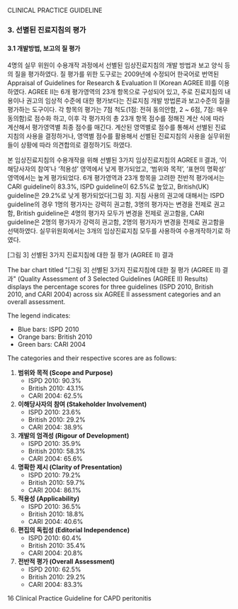 CLINICAL PRACTICE GUIDELINE

### 3. 선별된 진료지침의 평가

#### 3.1 개발방법, 보고의 질 평가

4명의 실무 위원이 수용개작 과정에서 선별된 임상진료지침의 개발 방법과 보고 양식 등의 질을 평가하였다. 질 평가를 위한 도구로는 2009년에 수정되어 한국어로 번역된 Appraisal of Guidelines for Research & Evaluation II (Korean AGREE II)를 이용하였다. AGREE II는 6개 평가영역의 23개 항목으로 구성되어 있고, 주로 진료지침의 내용이나 권고의 임상적 수준에 대한 평가보다는 진료지침 개발 방법론과 보고수준의 질을 평가하는 도구이다. 각 항목의 평가는 7점 척도(1점: 전혀 동의안함, 2 ~ 6점, 7점: 매우 동의함)로 점수화 하고, 이후 각 평가자의 총 23개 항목 점수를 정해진 계산 식에 따라 계산해서 평가영역별 최종 점수를 매긴다. 계산된 영역별로 점수를 통해서 선별된 진료지침의 사용을 결정하거나, 영역별 점수를 활용해서 선별된 진료지침의 사용을 실무위원들이 상황에 따라 의견합의로 결정하기도 하였다.

본 임상진료지침의 수용개작을 위해 선별된 3가지 임상진료지침의 AGREE II 결과, ‘이해당사자의 참여’나 ‘적용성’ 영역에서 낮게 평가되었고, ‘범위와 목적’, ‘표현의 명확성’ 영역에서는 높게 평가되었다. 6개 평가영역과 23개 항목을 고려한 전반적 평가에서는 CARI guideline이 83.3%, ISPD guideline이 62.5%로 높았고, British(UK) guideline은 29.2%로 낮게 평가되었다[그림 3]. 지침 사용의 권고에 대해서는 ISPD guideline의 경우 1명의 평가자는 강력히 권고함, 3명의 평가자는 변경을 전제로 권고함, British guideline은 4명의 평가자 모두가 변경을 전제로 권고함을, CARI guideline은 2명의 평가자가 강력히 권고함, 2명의 평가자가 변경을 전제로 권고함을 선택하였다. 실무위원회에서는 3개의 임상진료지침 모두를 사용하여 수용개작하기로 하였다.

[그림 3] 선별된 3가지 진료지침에 대한 질 평가 (AGREE II) 결과

The bar chart titled "[그림 3] 선별된 3가지 진료지침에 대한 질 평가 (AGREE II) 결과" (Quality Assessment of 3 Selected Guidelines (AGREE II) Results) displays the percentage scores for three guidelines (ISPD 2010, British 2010, and CARI 2004) across six AGREE II assessment categories and an overall assessment.

The legend indicates:
*   Blue bars: ISPD 2010
*   Orange bars: British 2010
*   Green bars: CARI 2004

The categories and their respective scores are as follows:
1.  **범위와 목적 (Scope and Purpose)**
    *   ISPD 2010: 90.3%
    *   British 2010: 43.1%
    *   CARI 2004: 62.5%
2.  **이해당사자의 참여 (Stakeholder Involvement)**
    *   ISPD 2010: 23.6%
    *   British 2010: 29.2%
    *   CARI 2004: 38.9%
3.  **개발의 엄격성 (Rigour of Development)**
    *   ISPD 2010: 35.9%
    *   British 2010: 58.3%
    *   CARI 2004: 65.6%
4.  **명확한 제시 (Clarity of Presentation)**
    *   ISPD 2010: 79.2%
    *   British 2010: 59.7%
    *   CARI 2004: 86.1%
5.  **적용성 (Applicability)**
    *   ISPD 2010: 36.5%
    *   British 2010: 18.8%
    *   CARI 2004: 40.6%
6.  **편집의 독립성 (Editorial Independence)**
    *   ISPD 2010: 60.4%
    *   British 2010: 35.4%
    *   CARI 2004: 20.8%
7.  **전반적 평가 (Overall Assessment)**
    *   ISPD 2010: 62.5%
    *   British 2010: 29.2%
    *   CARI 2004: 83.3%

<PAGE>16
Clinical Practice Guideline for CAPD peritonitis